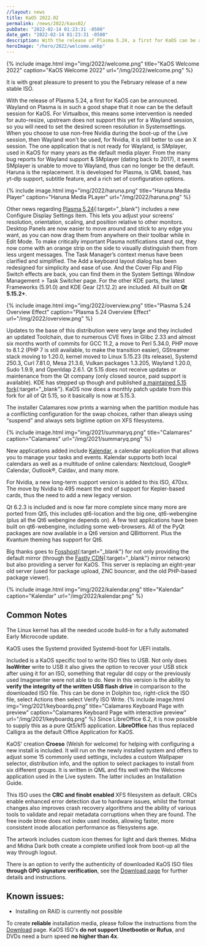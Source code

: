 ```yaml
---
//layout: news
title: KaOS 2022.02
permalink: /news/2022/kaos02/
pubDate: "2022-02-14 01:23:31 -0500"
date_gmt: "2022-02-14 01:23:31 -0500"
description: With the release of Plasma 5.24, a first for KaOS can be announced. Wayland on Plasma is in such a good shape that it now can be the default session for KaOS
heroImage: "/hero/2022/welcome.webp"
---
```


{% include image.html
            img="img/2022/welcome.png"
            title="KaOS Welcome 2022"
            caption="KaOS Welcome 2022"
            url="/img/2022/welcome.png" %}

It is with great pleasure to present to you the February release of a new stable ISO.

With the release of Plasma 5.24, a first for KaOS can be announced. Wayland on Plasma is in such a good shape that it now can be the default session for KaOS. For Virtualbox, this means some intervention is needed for auto-resize, upstream does not support this yet for a Wayland session, so you will need to set the desired screen resolution in Systemsettings. When you choose to use non-free Nvidia during the boot-up of the Live session, then Wayland won't be used, for Nvidia, it is still better to use an X session.
The one application that is not ready for Wayland, is SMplayer, used in KaOS for many years as the default media player. From the many bug reports for Wayland support & SMplayer (dating back to 2017), it seems SMplayer is unable to move to Wayland, thus can no longer be the default.
Haruna is the replacement. It is developed for Plasma, is QML based, has yt-dlp support, subtitle feature, and a rich set of configuration options.

{% include image.html
            img="img/2022/haruna.png"
            title="Haruna Media Player"
            caption="Haruna Media PLayer"
            url="/img/2022/haruna.png" %}

Other news regarding [Plasma 5.24](https://kde.org/announcements/plasma/5/5.24.0/){:target="\_blank"} includes a new Configure Display Settings item. This lets you adjust your screens' resolution, orientation, scaling, and position relative to other monitors. Desktop Panels are now easier to move around and stick to any edge you want, as you can now drag them from anywhere on their toolbar while in Edit Mode. To make critically important Plasma notifications stand out, they now come with an orange strip on the side to visually distinguish them from less urgent messages. The Task Manager’s context menus have been clarified and simplified. The Add a keyboard layout dialog has been redesigned for simplicity and ease of use. And the Cover Flip and Flip Switch effects are back, you can find them in the System Settings Window Management > Task Switcher page.
For the other KDE parts, the latest Frameworks (5.91.0) and KDE Gear (21.12.2) are included. All built on **Qt 5.15.2+**.

{% include image.html
            img="img/2022/overview.png"
            title="Plasma 5.24 Overview Effect"
            caption="Plasma 5.24 Overview Effect"
            url="/img/2022/overview.png" %}

Updates to the base of this distribution were very large and they included an updated Toolchain, due to numerous CVE fixes in Glibc 2.33 and almost six months worth of commits for GCC 11.2, a move to Perl 5.34.0, PHP move to 8.1.2 (PHP 7 is still available, to make the transition easier), GStreamer stack moving to 1.20.0, kernel moved to Linux 5.15.23 (lts release), Systemd 250.3, Curl 7.81.0, Mesa 21.3.6, Vulkan packages 1.3.205, Wayland 1.20.0, Sudo 1.9.9, and Openldap 2.6.1.
Qt 5.15 does not receive updates or maintenance from the Qt company (only closed source, paid support is available). KDE has stepped up though and published [a maintained 5.15 fork](https://dot.kde.org/2021/04/06/announcing-kdes-qt-5-patch-collection){:target="\_blank"}. KaOS now does a monthly patch update from this fork for all of Qt 5.15, so it basically is now at 5.15.3.

The installer Calamares now prints a warning when the partition module has a conflicting configuration for the swap choices, rather than always using “suspend” and always sets bigtime option on XFS filesystems.

{% include image.html
            img="img/2021/summaryq.png"
            title="Calamares"
            caption="Calamares"
            url="/img/2021/summaryq.png" %}

New applications added include [Kalendar](https://claudiocambra.com/2022/02/12/kalendar-1-0-is-out/), a calendar application that allows you to manage your tasks and events. Kalendar supports both local calendars as well as a multitude of online calendars: Nextcloud, Google® Calendar, Outlook®, Caldav, and many more.

For Nvidia, a new long-term support version is added to this ISO, 470xx. The move by Nvidia to 495 meant the end of support for Kepler-based cards, thus the need to add a new legacy version.

Qt 6.2.3 is included and is now far more complete since many more are ported from Qt5, this includes qt6-location and the big one, qt6-webengine (plus all the Qt6 webengine depends on). A few test applications have been built on qt6-webengine, including some web-browsers. All of the PyQt packages are now available in a Qt6 version and QBittorrent. Plus the Kvantum theming has support for Qt6.

Big thanks goes to [Fosshost](https://fosshost.org/){:target="\_blank"} for not only providing the default mirror (through the [Fastly CDN](https://fosshost.org/news/fosshost-mirror-service-changes){:target="\_blank"} mirror network) but also providing a server for KaOS. This server is replacing an eight-year old server (used for package upload, ZNC bouncer, and the old PHP-based package viewer).

{% include image.html
            img="img/2022/kalendar.png"
            title="Kalendar"
            caption="Kalendar"
            url="/img/2022/kalendar.png" %}

## Common Notes

The Linux kernel has all the needed ucode build-in for a fully automated Early Microcode update.

KaOS uses the Systemd provided Systemd-boot for UEFI installs.

Included is a KaOS specific tool to write ISO files to USB. Not only does **IsoWriter** write to USB it also gives the option to recover your USB stick after using it for an ISO, something that regular dd copy or the previously used Imagewriter were not able to do. New in this version is the ability to **verify the integrity of the written USB flash drive** in comparison to the downloaded ISO file. This can be done in Dolphin too, right-click the ISO file, select Actions then select Verify ISO Write.
{% include image.html
            img="img/2021/keyboardq.png"
            title="Calamares Keyboard Page with preview"
            caption="Calamares Keyboard Page with interactive preview"
            url="/img/2021/keyboardq.png" %}
Since LibreOffice 6.2, it is now possible to supply this as a pure Qt5/kf5 application. **LibreOffice** has thus replaced Calligra as the default Office Application for KaOS.

KaOS' creation **Croeso** (Welsh for welcome) for helping with configuring a new install is included. It will run on the newly installed system and offers to adjust some 15 commonly used settings, includes a custom Wallpaper selector, distribution info, and the option to select packages to install from six different groups. It is written in QML and fits well with the Welcome application used in the Live system. The latter includes an Installation Guide.

This ISO uses the **CRC and finobt enabled** XFS filesystem as default. CRCs enable enhanced error detection due to hardware issues, whilst the format changes also improves crash recovery algorithms and the ability of various tools to validate and repair metadata corruptions when they are found. The free inode btree does not index used inodes, allowing faster, more consistent inode allocation performance as filesystems age.

The artwork includes custom icon themes for light and dark themes. Midna and Midna Dark both create a complete unified look from boot-up all the way through logout.

There is an option to verify the authenticity of downloaded KaOS ISO files **through GPG signature verification**, see the [Download page](https://kaosx.us/pages/download/#authenticity-check) for further details and instructions.

## Known issues:

- Installing on RAID is currently not possible

To create **reliable** installation media, please follow the instructions from the [Download](http://kaosx.us/download/) page. KaOS ISO's **do not support Unetbootin or Rufus**, and DVDs need a burn speed **no higher than 4x**.
